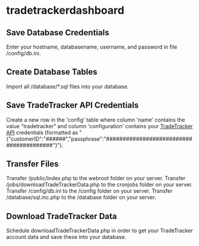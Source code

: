 ﻿# tradetrackerdashboard

## Save Database Credentials
Enter your hostname, databasename, username, and password in file /config/db.ini.

## Create Database Tables
Import all /database/*.sql files into your database.

## Save TradeTracker API Credentials
Create a new row in the 'config' table where column 'name' contains the value "tradetracker" and column 'configuration' contains your [TradeTracker API](https://affiliate.tradetracker.com/webService) credentials (formatted as "{"customerID":"######","passphrase":"########################################"}").

## Transfer Files
Transfer /public/index.php to the webroot folder on your server.
Transfer /jobs/downloadTradeTrackerData.php to the cronjobs folder on your server.
Transfer /config/db.ini to the /config folder on your server.
Transfer /database/sql.inc.php to the /database folder on your server.

## Download TradeTracker Data
Schedule downloadTradeTrackerData.php in order to get your TradeTracker account data and save these into your database.
